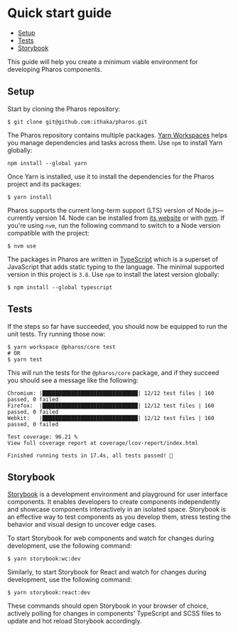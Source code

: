 # Quick start guide

<!-- toc -->

- [Setup](#setup)
- [Tests](#tests)
- [Storybook](#storybook)

<!-- tocstop -->

This guide will help you create a minimum viable environment for developing Pharos components.

## Setup

Start by cloning the Pharos repository:

```shell
$ git clone git@github.com:ithaka/pharos.git
```

The Pharos repository contains multiple packages. [Yarn Workspaces](https://classic.yarnpkg.com/en/docs/workspaces/) helps you manage dependencies and tasks across them. Use `npm` to install Yarn globally:

```shell
npm install --global yarn
```

Once Yarn is installed, use it to install the dependencies for the Pharos project and its packages:

```shell
$ yarn install
```

Pharos supports the current long-term support (LTS) version of Node.js—currently version 14. Node can be installed from [its website](https://nodejs.org/en/) or with [nvm](https://github.com/nvm-sh/nvm#install--update-script). If you're using `nvm`, run the following command to switch to a Node version compatible with the project:

```shell
$ nvm use
```

The packages in Pharos are written in [TypeScript](https://www.typescriptlang.org/) which is a superset of JavaScript that adds static typing to the language. The minimal supported version in this project is `3.8`. Use `npm` to install the latest version globally:

```shell
$ npm install --global typescript
```

## Tests

If the steps so far have succeeded, you should now be equipped to run the unit tests. Try running those now:

```shell
$ yarn workspace @pharos/core test
# OR
$ yarn test
```

This will run the tests for the `@pharos/core` package, and if they succeed you should see a message like the following:

```
Chromium: |██████████████████████████████| 12/12 test files | 160 passed, 0 failed
Firefox:  |██████████████████████████████| 12/12 test files | 160 passed, 0 failed
Webkit:   |██████████████████████████████| 12/12 test files | 160 passed, 0 failed

Test coverage: 96.21 %
View full coverage report at coverage/lcov-report/index.html

Finished running tests in 17.4s, all tests passed! 🎉
```

## Storybook

[Storybook](https://storybook.js.org) is a development environment and playground for user interface components. It enables developers to create components independently and showcase components interactively in an isolated space. Storybook is an effective way to test components as you develop them, stress testing the behavior and visual design to uncover edge cases.

To start Storybook for web components and watch for changes during development, use the following command:

```shell
$ yarn storybook:wc:dev
```

Similarly, to start Storybook for React and watch for changes during development, use the following command:

```shell
$ yarn storybook:react:dev
```

These commands should open Storybook in your browser of choice, actively polling for changes in components' TypeScript and SCSS files to update and hot reload Storybook accordingly.
